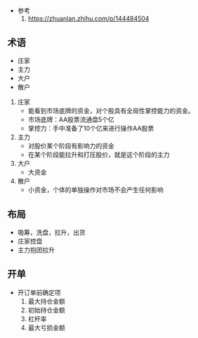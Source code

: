 ## 
- 参考
    1. https://zhuanlan.zhihu.com/p/144484504

## 术语
- 庄家
- 主力
- 大户
- 散户

1. 庄家
    - 能看到市场底牌的资金，对个股具有全局性掌控能力的资金。
    - 市场底牌：AA股票流通盘5个亿
    - 掌控力：手中准备了10个亿来进行操作AA股票
2. 主力
    - 对股价某个阶段有影响力的资金
    - 在某个阶段能拉升和打压股价，就是这个阶段的主力
4. 大户
    - 大资金
5. 散户
    - 小资金，个体的单独操作对市场不会产生任何影响

## 布局
- 吸筹，洗盘，拉升，出货
- 庄家控盘
- 主力抱团拉升

## 开单
- 开订单前确定项
    1. 最大持仓金额
    2. 初始持仓金额
    3. 杠杆率
    4. 最大亏损金额